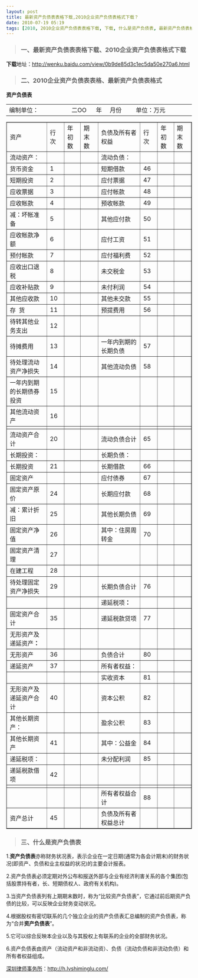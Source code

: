 ```yaml
---
layout: post
title: 最新资产负债表表格下载,2010企业资产负债表格式下载？
date: 2010-07-19 05:19
tags: [2010, 2010企业资产负债表表格下载, 下载, 什么是资产负债表, 最新资产负债表格式下载, 深圳法律咨询电话, 资产负债表空白表格免费下载, 资产负债表表格模板下载]
---
```

<blockquote>
<h3>一、最新资产负债表表格下载、2010企业资产负债表格式下载</h3>
</blockquote>
<strong>下载</strong>地址：<a href="http://wenku.baidu.com/view/0b9de85d3c1ec5da50e270a6.html" target="_blank">http://wenku.baidu.com/view/0b9de85d3c1ec5da50e270a6.html</a>
<blockquote>
<h3>二、2010企业资产负债表表格、最新资产负债表格式</h3>
</blockquote>
<strong>资产负债表</strong>
<table border="0" cellspacing="0" cellpadding="0">
<tbody>
<tr>
<td valign="top" width="222">编制单位：</td>
<td valign="top" width="222">二OO      年     月份</td>
<td valign="top" width="207">单位：万元</td>
</tr>
</tbody>
</table>
<table border="1" cellspacing="0" cellpadding="0">
<tbody>
<tr>
<td width="169">资产</td>
<td width="42">行次</td>
<td width="42">年初数</td>
<td width="49">期末数</td>
<td width="182">负债及所有者权益</td>
<td width="42">行次</td>
<td width="42">年初数</td>
<td width="49">期末数</td>
</tr>
<tr>
<td width="169">流动资产：</td>
<td width="42"></td>
<td width="42"></td>
<td width="49"></td>
<td width="182">流动负债：</td>
<td width="42"></td>
<td width="42"></td>
<td width="49"></td>
</tr>
<tr>
<td width="169">货币资金</td>
<td width="42">1</td>
<td width="42"></td>
<td width="49"></td>
<td width="182">短期借款</td>
<td width="42">46</td>
<td width="42"></td>
<td width="49"></td>
</tr>
<tr>
<td width="169">短期投资</td>
<td width="42">2</td>
<td width="42"></td>
<td width="49"></td>
<td width="182">应付票据</td>
<td width="42">47</td>
<td width="42"></td>
<td width="49"></td>
</tr>
<tr>
<td width="169">应收票据</td>
<td width="42">3</td>
<td width="42"></td>
<td width="49"></td>
<td width="182">应付帐款</td>
<td width="42">48</td>
<td width="42"></td>
<td width="49"></td>
</tr>
<tr>
<td width="169">应收帐款</td>
<td width="42">4</td>
<td width="42"></td>
<td width="49"></td>
<td width="182">预收帐款</td>
<td width="42">49</td>
<td width="42"></td>
<td width="49"></td>
</tr>
<tr>
<td width="169">减：坏帐准备</td>
<td width="42">5</td>
<td width="42"></td>
<td width="49"></td>
<td width="182">其他应付款</td>
<td width="42">50</td>
<td width="42"></td>
<td width="49"></td>
</tr>
<tr>
<td width="169">应收帐款净额</td>
<td width="42">6</td>
<td width="42"></td>
<td width="49"></td>
<td width="182">应付工资</td>
<td width="42">51</td>
<td width="42"></td>
<td width="49"></td>
</tr>
<tr>
<td width="169">预付帐款</td>
<td width="42">7</td>
<td width="42"></td>
<td width="49"></td>
<td width="182">应付福利费</td>
<td width="42">52</td>
<td width="42"></td>
<td width="49"></td>
</tr>
<tr>
<td width="169">应收出口退税</td>
<td width="42">8</td>
<td width="42"></td>
<td width="49"></td>
<td width="182">未交税金</td>
<td width="42">53</td>
<td width="42"></td>
<td width="49"></td>
</tr>
<tr>
<td width="169">应收补贴款</td>
<td width="42">9</td>
<td width="42"></td>
<td width="49"></td>
<td width="182">未付利润</td>
<td width="42">54</td>
<td width="42"></td>
<td width="49"></td>
</tr>
<tr>
<td width="169">其他应收款</td>
<td width="42">10</td>
<td width="42"></td>
<td width="49"></td>
<td width="182">其他未交款</td>
<td width="42">55</td>
<td width="42"></td>
<td width="49"></td>
</tr>
<tr>
<td width="169">存  货</td>
<td width="42">11</td>
<td width="42"></td>
<td width="49"></td>
<td width="182">预提费用</td>
<td width="42">56</td>
<td width="42"></td>
<td width="49"></td>
</tr>
<tr>
<td width="169">待转其他业务支出</td>
<td width="42">12</td>
<td width="42"></td>
<td width="49"></td>
<td width="182"></td>
<td width="42"></td>
<td width="42"></td>
<td width="49"></td>
</tr>
<tr>
<td width="169">待摊费用</td>
<td width="42">13</td>
<td width="42"></td>
<td width="49"></td>
<td width="182">一年内到期的长期负债</td>
<td width="42">57</td>
<td width="42"></td>
<td width="49"></td>
</tr>
<tr>
<td width="169">待处理流动资产净损失</td>
<td width="42">14</td>
<td width="42"></td>
<td width="49"></td>
<td width="182">其他流动负债</td>
<td width="42">58</td>
<td width="42"></td>
<td width="49"></td>
</tr>
<tr>
<td width="169">一年内到期的长期债券投资</td>
<td width="42">15</td>
<td width="42"></td>
<td width="49"></td>
<td width="182"></td>
<td width="42"></td>
<td width="42"></td>
<td width="49"></td>
</tr>
<tr>
<td width="169">其他流动资产</td>
<td width="42">16</td>
<td width="42"></td>
<td width="49"></td>
<td width="182"></td>
<td width="42"></td>
<td width="42"></td>
<td width="49"></td>
</tr>
<tr>
<td width="169"></td>
<td width="42"></td>
<td width="42"></td>
<td width="49"></td>
<td width="182"></td>
<td width="42"></td>
<td width="42"></td>
<td width="49"></td>
</tr>
<tr>
<td width="169">流动资产合计</td>
<td width="42">20</td>
<td width="42"></td>
<td width="49"></td>
<td width="182">流动负债合计</td>
<td width="42">65</td>
<td width="42"></td>
<td width="49"></td>
</tr>
<tr>
<td width="169">长期投资：</td>
<td width="42"></td>
<td width="42"></td>
<td width="49"></td>
<td width="182">长期负债：</td>
<td width="42"></td>
<td width="42"></td>
<td width="49"></td>
</tr>
<tr>
<td width="169">长期投资</td>
<td width="42">21</td>
<td width="42"></td>
<td width="49"></td>
<td width="182">长期借款</td>
<td width="42">66</td>
<td width="42"></td>
<td width="49"></td>
</tr>
<tr>
<td width="169">固定资产</td>
<td width="42"></td>
<td width="42"></td>
<td width="49"></td>
<td width="182">应付债券</td>
<td width="42">67</td>
<td width="42"></td>
<td width="49"></td>
</tr>
<tr>
<td width="169">固定资产原价</td>
<td width="42">24</td>
<td width="42"></td>
<td width="49"></td>
<td width="182">长期应付款</td>
<td width="42">68</td>
<td width="42"></td>
<td width="49"></td>
</tr>
<tr>
<td width="169">减：累计折旧</td>
<td width="42">25</td>
<td width="42"></td>
<td width="49"></td>
<td width="182">其他长期负债</td>
<td width="42">69</td>
<td width="42"></td>
<td width="49"></td>
</tr>
<tr>
<td width="169">固定资产净值</td>
<td width="42">26</td>
<td width="42"></td>
<td width="49"></td>
<td width="182">其中：住房周转金</td>
<td width="42">70</td>
<td width="42"></td>
<td width="49"></td>
</tr>
<tr>
<td width="169">固定资产清理</td>
<td width="42">27</td>
<td width="42"></td>
<td width="49"></td>
<td width="182"></td>
<td width="42"></td>
<td width="42"></td>
<td width="49"></td>
</tr>
<tr>
<td width="169">在建工程</td>
<td width="42">28</td>
<td width="42"></td>
<td width="49"></td>
<td width="182"></td>
<td width="42"></td>
<td width="42"></td>
<td width="49"></td>
</tr>
<tr>
<td width="169">待处理固定资产净损失</td>
<td width="42">29</td>
<td width="42"></td>
<td width="49"></td>
<td width="182">长期负债合计</td>
<td width="42">76</td>
<td width="42"></td>
<td width="49"></td>
</tr>
<tr>
<td width="169"></td>
<td width="42"></td>
<td width="42"></td>
<td width="49"></td>
<td width="182">递延税项<strong>：</strong></td>
<td width="42"></td>
<td width="42"></td>
<td width="49"></td>
</tr>
<tr>
<td width="169">固定资产合计</td>
<td width="42">35</td>
<td width="42"></td>
<td width="49"></td>
<td width="182">递延税款贷项</td>
<td width="42">77</td>
<td width="42"></td>
<td width="49"></td>
</tr>
<tr>
<td width="169">无形资产及递延资产<strong>：</strong></td>
<td width="42"></td>
<td width="42"></td>
<td width="49"></td>
<td width="182"></td>
<td width="42"></td>
<td width="42"></td>
<td width="49"></td>
</tr>
<tr>
<td width="169">无形资产</td>
<td width="42">36</td>
<td width="42"></td>
<td width="49"></td>
<td width="182">负债合计</td>
<td width="42">80</td>
<td width="42"></td>
<td width="49"></td>
</tr>
<tr>
<td width="169">递延资产</td>
<td width="42">37</td>
<td width="42"></td>
<td width="49"></td>
<td width="182">所有者权益：</td>
<td width="42"></td>
<td width="42"></td>
<td width="49"></td>
</tr>
<tr>
<td width="169"></td>
<td width="42"></td>
<td width="42"></td>
<td width="49"></td>
<td width="182">实收资本</td>
<td width="42">81</td>
<td width="42"></td>
<td width="49"></td>
</tr>
<tr>
<td width="169">无形资产及递延资产合计</td>
<td width="42">40</td>
<td width="42"></td>
<td width="49"></td>
<td width="182">资本公积</td>
<td width="42">82</td>
<td width="42"></td>
<td width="49"></td>
</tr>
<tr>
<td width="169">其他长期资产：</td>
<td width="42"></td>
<td width="42"></td>
<td width="49"></td>
<td width="182">盈余公积</td>
<td width="42">83</td>
<td width="42"></td>
<td width="49"></td>
</tr>
<tr>
<td width="169">其他长期资产</td>
<td width="42">41</td>
<td width="42"></td>
<td width="49"></td>
<td width="182">其中：公益金</td>
<td width="42">84</td>
<td width="42"></td>
<td width="49"></td>
</tr>
<tr>
<td width="169">递延税项：</td>
<td width="42"></td>
<td width="42"></td>
<td width="49"></td>
<td width="182">未分配利润</td>
<td width="42">85</td>
<td width="42"></td>
<td width="49"></td>
</tr>
<tr>
<td width="169">递延税款借项</td>
<td width="42">42</td>
<td width="42"></td>
<td width="49"></td>
<td width="182"></td>
<td width="42"></td>
<td width="42"></td>
<td width="49"></td>
</tr>
<tr>
<td width="169"></td>
<td width="42"></td>
<td width="42"></td>
<td width="49"></td>
<td width="182"></td>
<td width="42"></td>
<td width="42"></td>
<td width="49"></td>
</tr>
<tr>
<td width="169"></td>
<td width="42"></td>
<td width="42"></td>
<td width="49"></td>
<td width="182">所有者权益合计</td>
<td width="42">88</td>
<td width="42"></td>
<td width="49"></td>
</tr>
<tr>
<td width="169">资产总计</td>
<td width="42">45</td>
<td width="42"></td>
<td width="49"></td>
<td width="182">负债及所有者权益总计</td>
<td width="42"></td>
<td width="42"></td>
<td width="49"></td>
</tr>
</tbody>
</table>
<blockquote>
<h3>三、什么是资产负债表</h3>
</blockquote>
1.<strong>资产负债表</strong>亦称财务状况表，表示企业在一定日期(通常为各会计期末)的财务状况(即资产、负债和业主权益的状况)的主要会计报表。

2.资产负债表必须定期对外公布和报送外部与企业有经济利害关系的各个集团(包括股票持有者，长、短期债权人、政府有关机构)。

3.当资产负债表列有上期期末数时，称为“比较资产负债表”，它通过前后期资产负债的比较，可以反映企业财务变动状况。

4.根据股权有密切联系的几个独立企业的资产负债表汇总编制的资产负债表，称为“合并<strong>资产负债表</strong>”。

5.它可以综合反映本企业以及与其股权上有联系的企业的全部财务状况。

6.资产负债表由资产（流动资产和非流动资）、负债（流动负债和非流动负债）和所有者权益组成。

<a href="http://h.lvshiminglu.com/">深圳律师事务所</a>：<a href="http://h.lvshiminglu.com/">http://h.lvshiminglu.com/</a>

